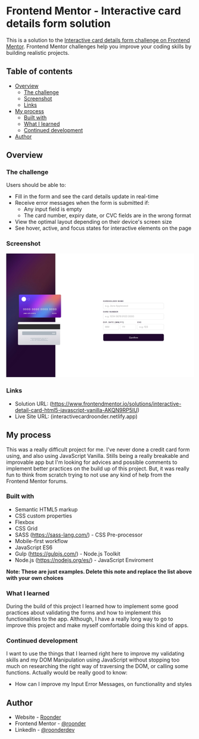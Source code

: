 # Frontend Mentor - Interactive card details form solution

This is a solution to the [Interactive card details form challenge on Frontend Mentor](https://www.frontendmentor.io/challenges/interactive-card-details-form-XpS8cKZDWw). Frontend Mentor challenges help you improve your coding skills by building realistic projects. 

## Table of contents

- [Overview](#overview)
  - [The challenge](#the-challenge)
  - [Screenshot](#screenshot)
  - [Links](#links)
- [My process](#my-process)
  - [Built with](#built-with)
  - [What I learned](#what-i-learned)
  - [Continued development](#continued-development)
- [Author](#author)


## Overview

### The challenge

Users should be able to:

- Fill in the form and see the card details update in real-time
- Receive error messages when the form is submitted if:
  - Any input field is empty
  - The card number, expiry date, or CVC fields are in the wrong format
- View the optimal layout depending on their device's screen size
- See hover, active, and focus states for interactive elements on the page

### Screenshot

![](./screenshot.jpg)

### Links

- Solution URL: (https://www.frontendmentor.io/solutions/interactive-detail-card-html5-javascript-vanilla-AKQN9RP5lU)
- Live Site URL: (interactivecardroonder.netlify.app)

## My process

This was a really difficult project for me. I've never done a credit card form using, and also using JavaScript Vanilla.
Stills being a really breakable and improvable app but I'm looking for advices and possible comments to implement better
practices on the build up of this project. But, it was really fun to think from scratch trying to not use any kind of help
from the Frontend Mentor forums.

### Built with

- Semantic HTML5 markup
- CSS custom properties
- Flexbox
- CSS Grid
- SASS (https://sass-lang.com/) - CSS Pre-processor
- Mobile-first workflow
- JavaScript ES6
- Gulp (https://gulpjs.com/) - Node.js Toolkit
- Node.js (https://nodejs.org/es/) - JavaScript Enviroment

**Note: These are just examples. Delete this note and replace the list above with your own choices**

### What I learned

During the build of this project I learned how to implement some good practices about validating the forms and how to implement
this functionalities to the app. Although, I have a really long way to go to improve this project and make myself comfortable doing
this kind of apps.

### Continued development

I want to use the things that I learned right here to improve my validating skills and my DOM Manipulation using JavaScript
without stopping too much on researching the right way of traversing the DOM, or calling some functions. Actually would be really good to know:

- How can I improve my Input Error Messages, on functionality and styles

## Author

- Website - [Roonder](https://github.com/Roonder)
- Frontend Mentor - [@roonder](https://www.frontendmentor.io/profile/Roonder)
- LinkedIn - [@roonderdev](https://www.linkedin.com/in/roonderdev/)